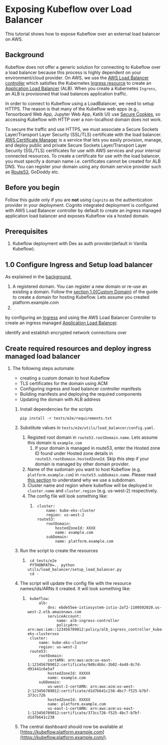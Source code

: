 # Exposing Kubeflow over Load Balancer

This tutorial shows how to expose Kubeflow over an external load balancer on AWS.

## Background

Kubeflow does not offer a generic solution for connecting to Kubeflow over a load balancer because this process is highly dependent on your environment/cloud provider. On AWS, we use the [AWS Load Balancer controller](https://kubernetes-sigs.github.io/aws-load-balancer-controller/) which satisfies the Kubernetes [Ingress resource](https://kubernetes.io/docs/concepts/services-networking/ingress/) to create an [Application Load Balancer](https://docs.aws.amazon.com/elasticloadbalancing/latest/application/introduction.html) (ALB). When you create a Kubernetes `Ingress`, an ALB is provisioned that load balances application traffic.

In order to connect to Kubeflow using a LoadBalancer, we need to setup HTTPS. The reason is that many of the Kubeflow web apps (e.g., Tensorboard Web App, Jupyter Web App, Katib UI) use [Secure Cookies](https://developer.mozilla.org/en-US/docs/Web/HTTP/Cookies#restrict_access_to_cookies), so accessing Kubeflow with HTTP over a non-localhost domain does not work.

To secure the traffic and use HTTPS, we must associate a Secure Sockets Layer/Transport Layer Security (SSL/TLS) certificate with the load balancer. [AWS Certificate Manager](https://aws.amazon.com/certificate-manager/) is a service that lets you easily provision, manage, and deploy public and private Secure Sockets Layer/Transport Layer Security (SSL/TLS) certificates for use with AWS services and your internal connected resources. To create a certificate for use with the load balancer, you must specify a domain name i.e. certificates cannot be created for ALB DNS. You can register your domain using any domain service provider such as [Route53](https://aws.amazon.com/route53/), GoDoddy etc.

## Before you begin

Follow this guide only if you are **not** using `Cognito` as the authentication provider in your deployment. Cognito integrated deployment is configured with AWS Load Balancer controller by default to create an ingress managed application load balancer and exposes Kubeflow via a hosted domain.

## Prerequisites

1. Kubeflow deployment with Dex as auth provider(default in Vanilla Kubeflow).

## 1.0 Configure Ingress and Setup load balancer

As explained in the [background](#background), 
1. A registered domain. You can register a new domain or re-use an existing a domain. Follow the [section 1.0(Custom Domain)](../../cognito/README.md#10-custom-domain) of the guide to create a domain for hosting Kubeflow. Lets assume you created platform.example.com
1. 


by configuring an [Ingress](https://kubernetes.io/docs/user-guide/ingress) and using the AWS Load Balancer Controller to create an ingress managed [Application Load Balancer](https://docs.aws.amazon.com/elasticloadbalancing/latest/application/introduction.html).

identify and establish encrypted network connections over


## Create required resources and deploy ingress managed load balancer

1. The following steps automate:
    - creating a custom domain to host Kubeflow
    - TLS certificates for the domain using ACM
    - Configuring ingress and load balancer controller manifests
    - Building manifests and deploying the required components
    - Updating the domain with ALB address


    1. Install dependencies for the scripts
        ```
        pip install -r tests/e2e/requirements.txt
        ```
    1. Substitute values in `tests/e2e/utils/load_balancer/config.yaml`.
        1. Registed root domain in `route53.rootDomain.name`. Lets assume this domain is `example.com`
            1. If your domain is managed in route53, enter the Hosted zone ID found under Hosted zone details in `route53.rootDomain.hostedZoneId`. Skip this step if your domain is managed by other domain provider.
        1. Name of the sudomain you want to host Kubeflow (e.g. `platform.example.com`) in `route53.subDomain.name`. Please read [this section](./README.md#10-custom-domain) to understand why we use a subdomain.
        1. Cluster name and region where kubeflow will be deployed in `cluster.name` and `cluster.region` (e.g. us-west-2) respectively.
        1. The config file will look something like:
            1. ```
                cluster:
                    name: kube-eks-cluster
                    region: us-west-2
                route53:
                    rootDomain:
                        hostedZoneId: XXXX
                        name: example.com
                    subDomain:
                        name: platform.example.com
                ```
    1. Run the script to create the resources
        1. ```
            cd tests/e2e
            PYTHONPATH=.. python utils/load_balancer/setup_load_balancer.py
            cd -
            ```
    1. The script will update the config file with the resource names/ids/ARNs it created. It will look something like:
        1. ```
            kubeflow:
                alb:
                    dns: ebde55ee-istiosystem-istio-2af2-1100502020.us-west-2.elb.amazonaws.com
                    serviceAccount:
                        name: alb-ingress-controller
                        policyArn: arn:aws:iam::123456789012:policy/alb_ingress_controller_kube-eks-clusterxxx
            cluster:
                name: kube-eks-cluster
                region: us-west-2
            route53:
                rootDomain:
                    certARN: arn:aws:acm:us-east-1:123456789012:certificate/9d8c4bbc-3b02-4a48-8c7d-d91441c6e5af
                    hostedZoneId: XXXXX
                    name: example.com
                subDomain:
                    us-west-2-certARN: arn:aws:acm:us-west-2:123456789012:certificate/d1d7b641c238-4bc7-f525-b7bf-373cc726
                    hostedZoneId: XXXXX
                    name: platform.example.com
                    us-east-1-certARN: arn:aws:acm:us-east-1:123456789012:certificate/373cc726-f525-4bc7-b7bf-d1d7b641c238
            ```

    1. The central dashboard should now be available at [https://kubeflow.platform.example.com](https://kubeflow.platform.example.com/).